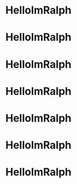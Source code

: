 # HelloImRalph
# HelloImRalph
# HelloImRalph
# HelloImRalph
# HelloImRalph
# HelloImRalph
# HelloImRalph
